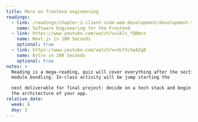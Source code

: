 ```yaml
---
title: More on frontend engineering
readings:
  - link: /readings/chapter-2-client-side-web-development/development-tooling/
    name: Software Engineering for the Frontend
  - link: https://www.youtube.com/watch?v=Sklc_fQBmcs
    name: Next.js in 100 Seconds
    optional: true
  - link: https://www.youtube.com/watch?v=dsTXcSeAZq8
    name: Astro in 100 Seconds
    optional: true
notes: >
  Reading is a mega-reading, quiz will cover everything after the section on
  module bundling. In-class activity will be jump starting the

  next deliverable for final project: decide on a tech stack and begin designing
  the architecture of your app.
relative_date:
  week: 6
  day: 2
---
```

